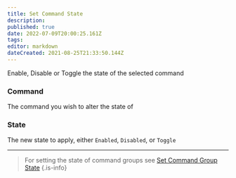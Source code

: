 ```yaml
---
title: Set Command State
description: 
published: true
date: 2022-07-09T20:00:25.161Z
tags: 
editor: markdown
dateCreated: 2021-08-25T21:33:50.144Z
---
```


Enable, Disable or Toggle the state of the selected command

### Command

The command you wish to alter the state of

### State

The new state to apply, either `Enabled`, `Disabled`, or `Toggle`

***

> For setting the state of command groups see [Set Command Group State](/en/Sub-Actions/command-group-state)
{.is-info}